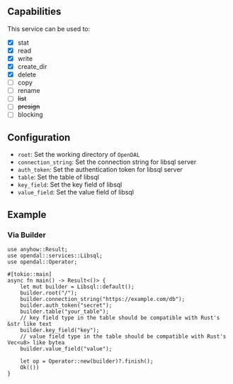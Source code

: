 ## Capabilities

This service can be used to:

- [x] stat
- [x] read
- [x] write
- [x] create_dir
- [x] delete
- [ ] copy
- [ ] rename
- [ ] ~~list~~
- [ ] ~~presign~~
- [ ] blocking

## Configuration

- `root`: Set the working directory of `OpenDAL`
- `connection_string`: Set the connection string for libsql server
- `auth_token`: Set the authentication token for libsql server
- `table`: Set the table of libsql
- `key_field`: Set the key field of libsql
- `value_field`: Set the value field of libsql

## Example

### Via Builder

```rust,no_run
use anyhow::Result;
use opendal::services::Libsql;
use opendal::Operator;

#[tokio::main]
async fn main() -> Result<()> {
    let mut builder = Libsql::default();
    builder.root("/");
    builder.connection_string("https://example.com/db");
    builder.auth_token("secret");
    builder.table("your_table");
    // key field type in the table should be compatible with Rust's &str like text
    builder.key_field("key");
    // value field type in the table should be compatible with Rust's Vec<u8> like bytea
    builder.value_field("value");

    let op = Operator::new(builder)?.finish();
    Ok(())
}
```
